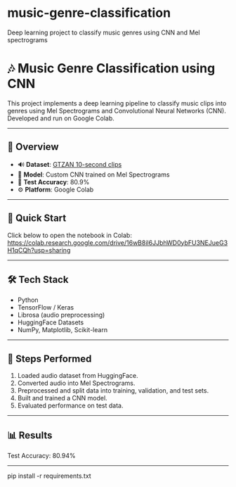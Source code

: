# music-genre-classification
Deep learning project to classify music genres using CNN and Mel spectrograms

# 🎶 Music Genre Classification using CNN

This project implements a deep learning pipeline to classify music clips into genres using Mel Spectrograms and Convolutional Neural Networks (CNN). Developed and run on Google Colab.

---

## 📌 Overview

- 🔊 **Dataset**: [GTZAN 10-second clips](https://huggingface.co/datasets/Feanix/gtzan-10-sec)
- 🧠 **Model**: Custom CNN trained on Mel Spectrograms
- 🎯 **Test Accuracy**: 80.9%
- ⚙️ **Platform**: Google Colab

---

## 🚀 Quick Start

Click below to open the notebook in Colab:
https://colab.research.google.com/drive/16wB8il6JJbhWD0ybFU3NEJueG3H1qCQh?usp=sharing

---

## 🛠️ Tech Stack

- Python
- TensorFlow / Keras
- Librosa (audio preprocessing)
- HuggingFace Datasets
- NumPy, Matplotlib, Scikit-learn

---

## 🧪 Steps Performed

1. Loaded audio dataset from HuggingFace.
2. Converted audio into Mel Spectrograms.
3. Preprocessed and split data into training, validation, and test sets.
4. Built and trained a CNN model.
5. Evaluated performance on test data.

---

## 📊 Results

Test Accuracy: 80.94%

---

pip install -r requirements.txt
